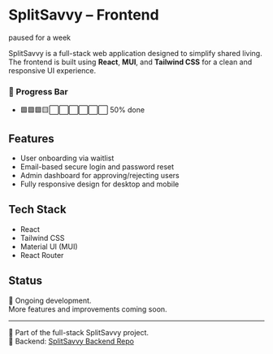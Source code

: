 ﻿# SplitSavvy – Frontend
paused for a week 

SplitSavvy is a full-stack web application designed to simplify shared living.  
The frontend is built using **React**, **MUI**, and **Tailwind CSS** for a clean and responsive UI experience.

### 🔧 Progress Bar
- 🟩🟩🟩🟨⬜⬜⬜⬜⬜⬜ 50% done

## Features

- User onboarding via waitlist
- Email-based secure login and password reset
- Admin dashboard for approving/rejecting users
- Fully responsive design for desktop and mobile

## Tech Stack

- React
- Tailwind CSS
- Material UI (MUI)
- React Router

## Status

🔧 Ongoing development.  
More features and improvements coming soon.

---

🧠 Part of the full-stack SplitSavvy project.  
🔗 Backend: [SplitSavvy Backend Repo](https://github.com/shuknav/SplitSavvyBackend)
